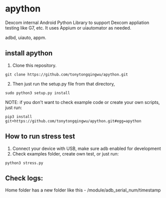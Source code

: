 # apython

Dexcom internal Android Python Library to support Dexcom appliation testing like G7, etc.  It uses Appium or uiautomator as needed.

adbd, uiauto, appm.

## install apython

1. Clone this repository.

`git clone https://github.com/tonytongqingwu/apython.git`   

2. Then just run the setup.py file from that directory,

`sudo python3 setup.py install`

NOTE: if you don't want to check example code or create your own scripts, just run:

`pip3 install git+https://github.com/tonytongqingwu/apython.git#egg=apython`

## How to run stress test

1. Connect your device with USB, make sure adb enabled for development
2. Check examples folder, create own test, or just run:

`python3 stress.py`

## Check logs:

Home folder has a new folder like this - /module/adb_serial_num/timestamp 
